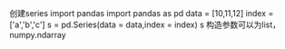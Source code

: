 创建series
import pandas
import pandas as pd
data = [10,11,12]
index = ['a','b','c']
s = pd.Series(data = data,index = index)
s
构造参数可以为list，numpy.ndarray

